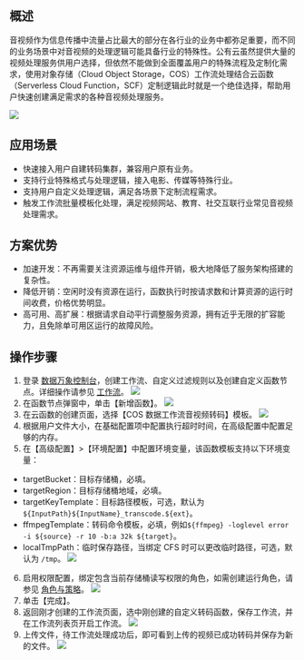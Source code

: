 ## 概述

音视频作为信息传播中流量占比最大的部分在各行业的业务中都弥足重要，而不同的业务场景中对音视频的处理逻辑可能具备行业的特殊性。公有云虽然提供大量的视频处理服务供用户选择，但依然不能做到全面覆盖用户的特殊流程及定制化需求，使用对象存储（Cloud Object Storage，COS）工作流处理结合云函数（Serverless Cloud Function，SCF）定制逻辑此时就是一个绝佳选择，帮助用户快速创建满足需求的各种音视频处理服务。

![](https://main.qcloudimg.com/raw/589b624ae298acb69a19df0d7993b93b.png)

## 应用场景

- 快速接入用户自建转码集群，兼容用户原有业务。
- 支持行业特殊格式与处理逻辑，接入电影、传媒等特殊行业。
- 支持用户自定义处理逻辑，满足各场景下定制流程需求。
- 触发工作流批量模板化处理，满足视频网站、教育、社交互联行业常见音视频处理需求。

## 方案优势

- 加速开发：不再需要关注资源运维与组件开销，极大地降低了服务架构搭建的复杂性。
- 降低开销：空闲时没有资源在运行，函数执行时按请求数和计算资源的运行时间收费，价格优势明显。
- 高可用、高扩展：根据请求自动平行调整服务资源，拥有近乎无限的扩容能力，且免除单可用区运行的故障风险。


## 操作步骤

1. 登录 [数据万象控制台](https://console.cloud.tencent.com/ci)，创建工作流、自定义过滤规则以及创建自定义函数节点。详细操作请参见 [工作流](https://cloud.tencent.com/document/product/460/46488)。
![](https://main.qcloudimg.com/raw/f7f904a28f66ff33aa80798e26c5c9c3.png)
2. 在函数节点弹窗中，单击【新增函数】。
![](https://main.qcloudimg.com/raw/18b3ebcff7a3ec9c62a16bfcbf435ffc.png)
3. 在云函数的创建页面，选择【COS 数据工作流音视频转码】模板。
![](https://main.qcloudimg.com/raw/a7e5a4b2b62af67c8fc8be42c75bffbc.png)  
4. 根据用户文件大小，在基础配置项中配置执行超时时间，在高级配置中配置足够的内存。
5. 在【高级配置】>【环境配置】中配置环境变量，该函数模板支持以下环境变量：
 - targetBucket：目标存储桶，必填。
 - targetRegion：目标存储桶地域，必填。
 - targetKeyTemplate：目标路径模板，可选，默认为`${InputPath}${InputName}_transcode.${ext}`。
 - ffmpegTemplate：转码命令模板，必填，例如`${ffmpeg} -loglevel error -i ${source} -r 10 -b:a 32k ${target}`。
 - localTmpPath：临时保存路径，当绑定 CFS 时可以更改临时路径，可选，默认为 `/tmp`。
![](https://main.qcloudimg.com/raw/5ee9dcf08a50aa95b4cb8d71bf9a47ca.png) 
6. 启用权限配置，绑定包含当前存储桶读写权限的角色，如需创建运行角色，请参见 [角色与策略](https://cloud.tencent.com/document/product/583/47933#.E5.88.9B.E5.BB.BA.E8.BF.90.E8.A1.8C.E8.A7.92.E8.89.B2)。
![](https://main.qcloudimg.com/raw/9bd10a535c717435ecadb91987c86716.png)
7. 单击【完成】。
8. 返回刚才创建的工作流页面，选中刚创建的自定义转码函数，保存工作流，并在工作流列表页开启工作流。
![](https://main.qcloudimg.com/raw/5b429f2f27bc887c9210fe61f3d6038e.png)    
9. 上传文件，待工作流处理成功后，即可看到上传的视频已成功转码并保存为新的文件。
![](https://main.qcloudimg.com/raw/c416e724fbdd17e2ef73b2f60b55190b.png)   



